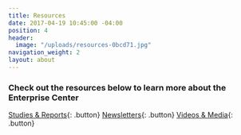```yaml
---
title: Resources
date: 2017-04-19 10:45:00 -04:00
position: 4
header:
  image: "/uploads/resources-0bcd71.jpg"
navigation_weight: 2
layout: about
---
```


### Check out the resources below to learn more about the Enterprise Center

[Studies & Reports](/resources/studies-and-reports/){: .button}
[Newsletters](/resources/newsletters/){: .button}
[Videos & Media](/resources/videos-and-media/){: .button}